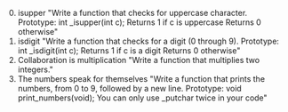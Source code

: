 0. isupper
"Write a function that checks for uppercase character.
Prototype: int _isupper(int c);
Returns 1 if c is uppercase
Returns 0 otherwise"
1. isdigit
"Write a function that checks for a digit (0 through 9).
Prototype: int _isdigit(int c);
Returns 1 if c is a digit
Returns 0 otherwise"
2. Collaboration is multiplication
"Write a function that multiplies two integers."
3. The numbers speak for themselves
"Write a function that prints the numbers, from 0 to 9, followed by a new line.
Prototype: void print_numbers(void);
You can only use _putchar twice in your code"

